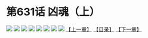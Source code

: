 # 第631话 凶魂（上）
![](https://mhpic.xiaomingtaiji.net/comic/D/斗破苍穹拆分版/631话/1.jpg-zymk.middle.webp)
![](https://mhpic.xiaomingtaiji.net/comic/D/斗破苍穹拆分版/631话/2.jpg-zymk.middle.webp)
![](https://mhpic.xiaomingtaiji.net/comic/D/斗破苍穹拆分版/631话/3.jpg-zymk.middle.webp)
![](https://mhpic.xiaomingtaiji.net/comic/D/斗破苍穹拆分版/631话/4.jpg-zymk.middle.webp)
![](https://mhpic.xiaomingtaiji.net/comic/D/斗破苍穹拆分版/631话/5.jpg-zymk.middle.webp)
![](https://mhpic.xiaomingtaiji.net/comic/D/斗破苍穹拆分版/631话/6.jpg-zymk.middle.webp)
![](https://mhpic.xiaomingtaiji.net/comic/D/斗破苍穹拆分版/631话/7.jpg-zymk.middle.webp)
![](https://mhpic.xiaomingtaiji.net/comic/D/斗破苍穹拆分版/631话/8.jpg-zymk.middle.webp)
[【上一章】](./630.md)
[【目录】](./README.md)
[【下一章】](./632.md)
